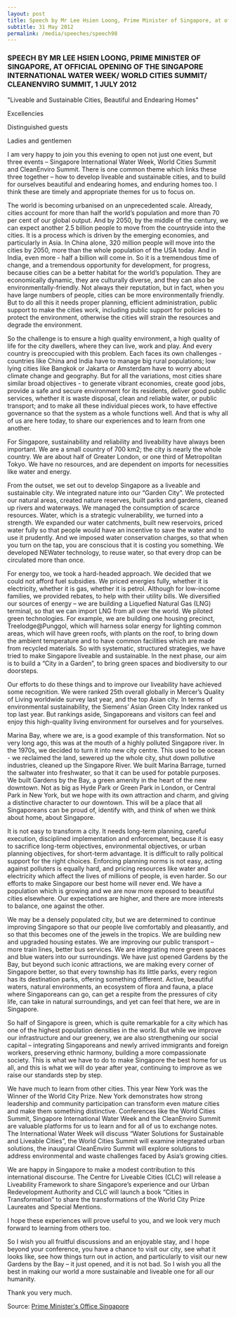 ```yaml
---
layout: post
title: Speech by Mr Lee Hsien Loong, Prime Minister of Singapore, at official opening of the Singapore International Water Week/ World Cities Summit/ CleanEnviro Summit, 1 July 2012
subtitle: 31 May 2012
permalink: /media/speeches/speech98
---
```


### SPEECH BY MR LEE HSIEN LOONG, PRIME MINISTER OF SINGAPORE, AT OFFICIAL OPENING OF THE SINGAPORE INTERNATIONAL WATER WEEK/ WORLD CITIES SUMMIT/ CLEANENVIRO SUMMIT, 1 JULY 2012

"Liveable and Sustainable Cities,
Beautiful and Endearing Homes"

Excellencies

Distinguished guests

Ladies and gentlemen

I am very happy to join you this evening to open not just one event, but three events – Singapore International Water Week, World Cities Summit and CleanEnviro Summit. There is one common theme which links these three together – how to develop liveable and sustainable cities, and to build for ourselves beautiful and endearing homes, and enduring homes too. I think these are timely and appropriate themes for us to focus on.

The world is becoming urbanised on an unprecedented scale. Already, cities account for more than half the world’s population and more than 70 per cent of our global output. And by 2050, by the middle of the century, we can expect another 2.5 billion people to move from the countryside into the cities. It is a process which is driven by the emerging economies, and particularly in Asia. In China alone, 320 million people will move into the cities by 2050, more than the whole population of the USA today. And in India, even more - half a billion will come in. So it is a tremendous time of change, and a tremendous opportunity for development, for progress, because cities can be a better habitat for the world’s population. They are economically dynamic, they are culturally diverse, and they can also be environmentally-friendly. Not always their reputation, but in fact, when you have large numbers of people, cities can be more environmentally friendly. But to do all this it needs proper planning, efficient administration, public support to make the cities work, including public support for policies to protect the environment, otherwise the cities will strain the resources and degrade the environment.

So the challenge is to ensure a high quality environment, a high quality of life for the city dwellers, where they can live, work and play. And every country is preoccupied with this problem. Each faces its own challenges - countries like China and India have to manage big rural populations; low lying cities like Bangkok or Jakarta or Amsterdam have to worry about climate change and geography. But for all the variations, most cities share similar broad objectives - to generate vibrant economies, create good jobs, provide a safe and secure environment for its residents, deliver good public services, whether it is waste disposal, clean and reliable water, or public transport; and to make all these individual pieces work, to have effective governance so that the system as a whole functions well. And that is why all of us are here today, to share our experiences and to learn from one another.

For Singapore, sustainability and reliability and liveability have always been important. We are a small country of 700 km2; the city is nearly the whole country. We are about half of Greater London, or one third of Metropolitan Tokyo. We have no resources, and are dependent on imports for necessities like water and energy.

From the outset, we set out to develop Singapore as a liveable and sustainable city. We integrated nature into our “Garden City”. We protected our natural areas, created nature reserves, built parks and gardens, cleaned up rivers and waterways. We managed the consumption of scarce resources. Water, which is a strategic vulnerability, we turned into a strength. We expanded our water catchments, built new reservoirs, priced water fully so that people would have an incentive to save the water and to use it prudently. And we imposed water conservation charges, so that when you turn on the tap, you are conscious that it is costing you something. We developed NEWater technology, to reuse water, so that every drop can be circulated more than once.

For energy too, we took a hard-headed approach. We decided that we could not afford fuel subsidies. We priced energies fully, whether it is electricity, whether it is gas, whether it is petrol. Although for low-income families, we provided rebates, to help with their utility bills. We diversified our sources of energy – we are building a Liquefied Natural Gas (LNG) terminal, so that we can import LNG from all over the world. We piloted green technologies. For example, we are building one housing precinct, Treelodge@Punggol, which will harness solar energy for lighting common areas, which will have green roofs, with plants on the roof, to bring down the ambient temperature and to have common facilities which are made from recycled materials. So with systematic, structured strategies, we have tried to make Singapore liveable and sustainable. In the next phase, our aim is to build a “City in a Garden”, to bring green spaces and biodiversity to our doorsteps.

Our efforts to do these things and to improve our liveability have achieved some recognition. We were ranked 25th overall globally in Mercer’s Quality of Living worldwide survey last year, and the top Asian city. In terms of environmental sustainability, the Siemens’ Asian Green City Index ranked us top last year. But rankings aside, Singaporeans and visitors can feel and enjoy this high-quality living environment for ourselves and for yourselves.

Marina Bay, where we are, is a good example of this transformation. Not so very long ago, this was at the mouth of a highly polluted Singapore river. In the 1970s, we decided to turn it into new city centre. This used to be ocean - we reclaimed the land, sewered up the whole city, shut down pollutive industries, cleaned up the Singapore River. We built Marina Barrage, turned the saltwater into freshwater, so that it can be used for potable purposes. We built Gardens by the Bay, a green amenity in the heart of the new downtown. Not as big as Hyde Park or Green Park in London, or Central Park in New York, but we hope with its own attraction and charm, and giving a distinctive character to our downtown. This will be a place that all Singaporeans can be proud of, identify with, and think of when we think about home, about Singapore.

It is not easy to transform a city. It needs long-term planning, careful execution, disciplined implementation and enforcement, because it is easy to sacrifice long-term objectives, environmental objectives, or urban planning objectives, for short-term advantage. It is difficult to rally political support for the right choices. Enforcing planning norms is not easy, acting against polluters is equally hard, and pricing resources like water and electricity which affect the lives of millions of people, is even harder. So our efforts to make Singapore our best home will never end. We have a population which is growing and we are now more exposed to beautiful cities elsewhere. Our expectations are higher, and there are more interests to balance, one against the other.

We may be a densely populated city, but we are determined to continue improving Singapore so that our people live comfortably and pleasantly, and so that this becomes one of the jewels in the tropics. We are building new and upgraded housing estates. We are improving our public transport – more train lines, better bus services. We are integrating more green spaces and blue waters into our surroundings. We have just opened Gardens by the Bay, but beyond such iconic attractions, we are making every corner of Singapore better, so that every township has its little parks, every region has its destination parks, offering something different. Active, beautiful waters, natural environments, an ecosystem of flora and fauna, a place where Singaporeans can go, can get a respite from the pressures of city life, can take in natural surroundings, and yet can feel that here, we are in Singapore.

So half of Singapore is green, which is quite remarkable for a city which has one of the highest population densities in the world. But while we improve our infrastructure and our greenery, we are also strengthening our social capital – integrating Singaporeans and newly arrived immigrants and foreign workers, preserving ethnic harmony, building a more compassionate society. This is what we have to do to make Singapore the best home for us all, and this is what we will do year after year, continuing to improve as we raise our standards step by step.

We have much to learn from other cities. This year New York was the Winner of the World City Prize. New York demonstrates how strong leadership and community participation can transform even mature cities and make them something distinctive. Conferences like the World Cities Summit, Singapore International Water Week and the CleanEnviro Summit are valuable platforms for us to learn and for all of us to exchange notes. The International Water Week will discuss “Water Solutions for Sustainable and Liveable Cities”, the World Cities Summit will examine integrated urban solutions, the inaugural CleanEnviro Summit will explore solutions to address environmental and waste challenges faced by Asia’s growing cities.

We are happy in Singapore to make a modest contribution to this international discourse. The Centre for Liveable Cities (CLC) will release a Liveability Framework to share Singapore’s experience and our Urban Redevelopment Authority and CLC will launch a book “Cities in Transformation” to share the transformations of the World City Prize Laureates and Special Mentions.

I hope these experiences will prove useful to you, and we look very much forward to learning from others too.

So I wish you all fruitful discussions and an enjoyable stay, and I hope beyond your conference, you have a chance to visit our city, see what it looks like, see how things turn out in action, and particularly to visit our new Gardens by the Bay – it just opened, and it is not bad. So I wish you all the best in making our world a more sustainable and liveable one for all our humanity.

Thank you very much.


Source: [<a href="https://www.pmo.gov.sg/" target="_blank">Prime Minister's Office Singapore</a>](https://www.pmo.gov.sg/)